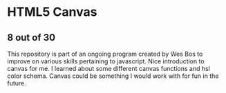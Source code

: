 # HTML5 Canvas
## 8 out of 30
This repository is part of an ongoing program created by Wes Bos to improve on various skills pertaining to javascript. Nice introduction to canvas for me. I learned about some different canvas functions and hsl color schema. Canvas could be something I would work with for fun in the future.
